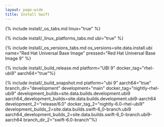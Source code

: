 ```yaml
---
layout: page-wide
title: Install Swift
---
```


{% include install/_os_tabs.md linux="true" %}

{% include install/_linux_platforms_tabs.md ubi="true" %}

{% include install/_os_versions_tabs.md os_versions=site.data.install.ubi  name="Red Hat Universal Base Image" pressed="Red Hat Universal Base Image 9" %}

{% include install/_build_release.md platform="UBI 9" docker_tag="rhel-ubi9" aarch64="true"%}

{% include install/_build_snapshot.md platform="ubi 9"
aarch64="true"
branch_dir="development"
development="main"
docker_tag="nightly-rhel-ubi9"
development_builds=site.data.builds.development.ubi9
aarch64_development_builds=site.data.builds.development.ubi9-aarch64
development_2="release/6.0"
docker_tag_2="nightly-6.0-rhel-ubi9"
development_builds_2=site.data.builds.swift-6_0-branch.ubi9 aarch64_development_builds_2=site.data.builds.swift-6_0-branch.ubi9-aarch64
branch_dir_2="swift-6.0-branch"%}
